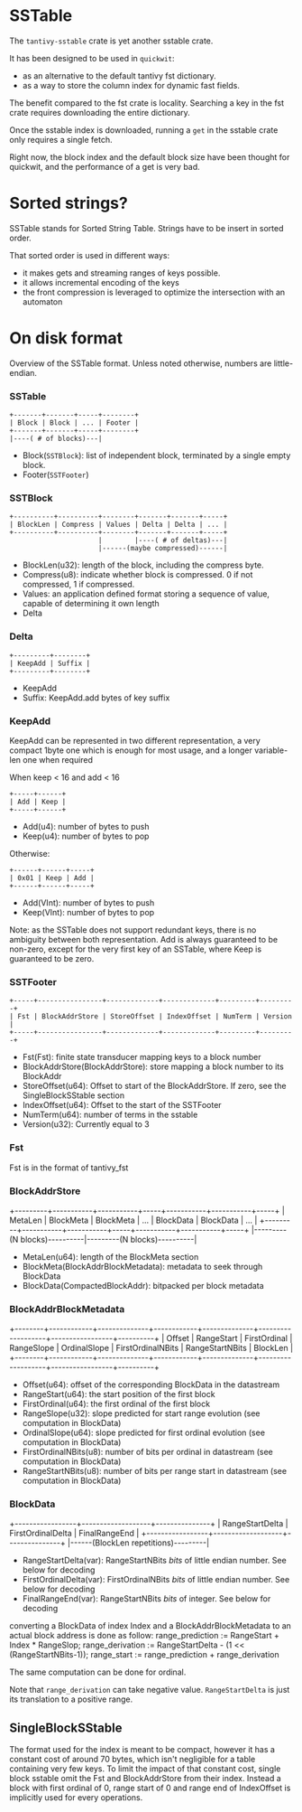 # SSTable

The `tantivy-sstable` crate is yet another sstable crate.

It has been designed to be used in `quickwit`:
- as an alternative to the default tantivy fst dictionary.
- as a way to store the column index for dynamic fast fields.

The benefit compared to the fst crate is locality.
Searching a key in the fst crate requires downloading the entire dictionary.

Once the sstable index is downloaded, running a `get` in the sstable
crate only requires a single fetch.

Right now, the block index and the default block size have been thought
for quickwit, and the performance of a get is very bad.

# Sorted strings?

SSTable stands for Sorted String Table.
Strings have to be insert in sorted order.

That sorted order is used in different ways:
- it makes gets and streaming ranges of keys
possible.
- it allows incremental encoding of the keys
- the front compression is leveraged to optimize
the intersection with an automaton

# On disk format

Overview of the SSTable format. Unless noted otherwise, numbers are little-endian.

### SSTable
```
+-------+-------+-----+--------+
| Block | Block | ... | Footer |
+-------+-------+-----+--------+
|----( # of blocks)---|
```
- Block(`SSTBlock`): list of independent block, terminated by a single empty block.
- Footer(`SSTFooter`)

### SSTBlock
```
+----------+----------+--------+-------+-------+-----+
| BlockLen | Compress | Values | Delta | Delta | ... |
+----------+----------+--------+-------+-------+-----+
                      |        |----( # of deltas)---|
                      |------(maybe compressed)------|
```
- BlockLen(u32): length of the block, including the compress byte.
- Compress(u8): indicate whether block is compressed. 0 if not compressed, 1 if compressed.
- Values: an application defined format storing a sequence of value, capable of determining it own length
- Delta

### Delta
```
+---------+--------+
| KeepAdd | Suffix |
+---------+--------+
```
- KeepAdd
- Suffix: KeepAdd.add bytes of key suffix

### KeepAdd
KeepAdd can be represented in two different representation, a very compact 1byte one which is enough for most usage, and a longer variable-len one when required

When keep < 16 and add < 16
```
+-----+------+
| Add | Keep |
+-----+------+
```
- Add(u4): number of bytes to push
- Keep(u4): number of bytes to pop

Otherwise:
```
+------+------+-----+
| 0x01 | Keep | Add |
+------+------+-----+
```
- Add(VInt): number of bytes to push
- Keep(VInt): number of bytes to pop


Note: as the SSTable does not support redundant keys, there is no ambiguity between both representation. Add is always guaranteed to be non-zero, except for the very first key of an SSTable, where Keep is guaranteed to be zero.

### SSTFooter
```
+-----+----------------+-------------+-------------+---------+---------+
| Fst | BlockAddrStore | StoreOffset | IndexOffset | NumTerm | Version |
+-----+----------------+-------------+-------------+---------+---------+
```
- Fst(Fst): finite state transducer mapping keys to a block number
- BlockAddrStore(BlockAddrStore): store mapping a block number to its BlockAddr
- StoreOffset(u64): Offset to start of the BlockAddrStore. If zero, see the SingleBlockSStable section
- IndexOffset(u64): Offset to the start of the SSTFooter
- NumTerm(u64): number of terms in the sstable
- Version(u32): Currently equal to 3

### Fst

Fst is in the format of tantivy\_fst

### BlockAddrStore

+---------+-----------+-----------+-----+-----------+-----------+-----+
| MetaLen | BlockMeta | BlockMeta | ... | BlockData | BlockData | ... |
+---------+-----------+-----------+-----+-----------+-----------+-----+
          |---------(N blocks)----------|---------(N blocks)----------|

- MetaLen(u64): length of the BlockMeta section
- BlockMeta(BlockAddrBlockMetadata): metadata to seek through BlockData
- BlockData(CompactedBlockAddr): bitpacked per block metadata

### BlockAddrBlockMetadata

+--------+------------+--------------+------------+--------------+-------------------+-----------------+----------+
| Offset | RangeStart | FirstOrdinal | RangeSlope | OrdinalSlope | FirstOrdinalNBits | RangeStartNBits | BlockLen |
+--------+------------+--------------+------------+--------------+-------------------+-----------------+----------+

- Offset(u64): offset of the corresponding BlockData in the datastream
- RangeStart(u64): the start position of the first block
- FirstOrdinal(u64): the first ordinal of the first block
- RangeSlope(u32): slope predicted for start range evolution (see computation in BlockData)
- OrdinalSlope(u64): slope predicted for first ordinal evolution (see computation in BlockData)
- FirstOrdinalNBits(u8): number of bits per ordinal in datastream (see computation in BlockData)
- RangeStartNBits(u8): number of bits per range start in datastream (see computation in BlockData)

### BlockData

+-----------------+-------------------+---------------+
| RangeStartDelta | FirstOrdinalDelta | FinalRangeEnd |
+-----------------+-------------------+---------------+
|------(BlockLen repetitions)---------|

- RangeStartDelta(var): RangeStartNBits *bits* of little endian number. See below for decoding
- FirstOrdinalDelta(var): FirstOrdinalNBits *bits* of little endian number. See below for decoding
- FinalRangeEnd(var): RangeStartNBits *bits* of integer. See below for decoding

converting a BlockData of index Index and a BlockAddrBlockMetadata to an actual block address is done as follow:
range\_prediction := RangeStart + Index * RangeSlop;
range\_derivation := RangeStartDelta - (1 << (RangeStartNBits-1));
range\_start := range\_prediction + range\_derivation

The same computation can be done for ordinal.

Note that `range_derivation` can take negative value. `RangeStartDelta` is just its translation to a positive range.


## SingleBlockSStable

The format used for the index is meant to be compact, however it has a constant cost of around 70
bytes, which isn't negligible for a table containing very few keys.
To limit the impact of that constant cost, single block sstable omit the Fst and BlockAddrStore from
their index. Instead a block with first ordinal of 0, range start of 0 and range end of IndexOffset
is implicitly used for every operations.
